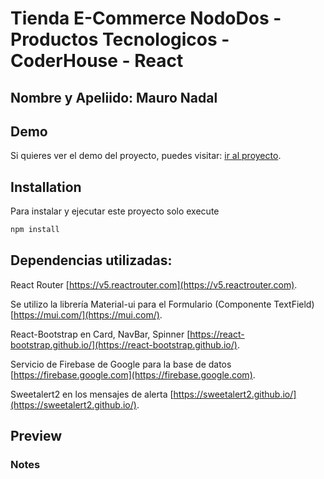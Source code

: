 # Tienda E-Commerce NodoDos - Productos Tecnologicos - CoderHouse - React
## Nombre y Apeliido: Mauro Nadal



## Demo

Si quieres ver el demo del proyecto, puedes visitar: [ir al proyecto](https://nododos-tienda-mauronadal.vercel.app).


## Installation

Para instalar y ejecutar este proyecto solo execute 
```bash
npm install
```

## Dependencias utilizadas:

React Router [https://v5.reactrouter.com](https://v5.reactrouter.com).

Se utilizo la librería Material-ui para el Formulario (Componente TextField) [https://mui.com/](https://mui.com/).

React-Bootstrap en Card, NavBar, Spinner [https://react-bootstrap.github.io/](https://react-bootstrap.github.io/).

Servicio de Firebase de Google para la base de datos [https://firebase.google.com](https://firebase.google.com).

Sweetalert2 en los mensajes de alerta [https://sweetalert2.github.io/](https://sweetalert2.github.io/).



## Preview

### Notes